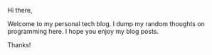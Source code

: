 Hi there,

Welcome to my personal tech blog.
I dump my random thoughts on programming here.
I hope you enjoy my blog posts.

Thanks!

<!--eof-->
